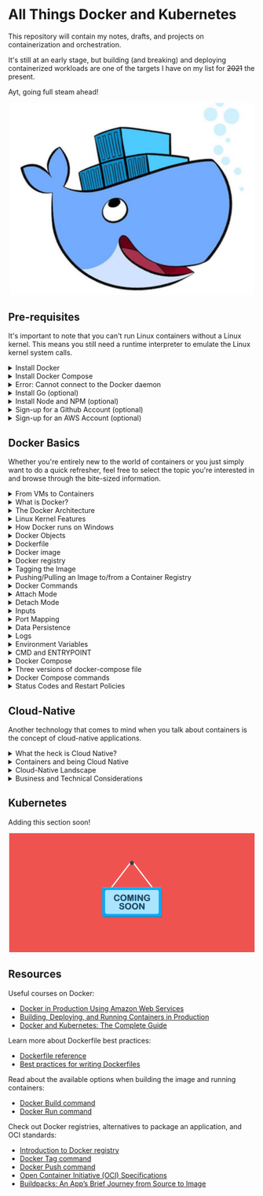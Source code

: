 
# All Things Docker and Kubernetes #

This repository will contain my notes, drafts, and projects on containerization and orchestration.

It's still at an early stage, but building (and breaking) and deploying containerized workloads are one of the targets I have on my list for ~~2021~~ the present.

Ayt, going full steam ahead!

<p align=center>
<img src="Images/docker-6.jpg" width=500>
</p>


## Pre-requisites

It's important to note that you can't run Linux containers without a Linux kernel. This means you still need a runtime interpreter to emulate the Linux kernel system calls.

<details><summary> Install Docker </summary>
 
### Install Docker

With the introduction of Hyper-V, this gave way for **Docker Desktop for Windows** which under the hood, uses WSL2's to launch a VM as the host Linux operating system.

**NOTE:** Running containers on Windows machines is suited for local development purposes only and is NOT RECOMMENDED FOR PRODUCTION USE.

<details><summary> Install Docker on WSL2 without Docker Desktop </summary>

#### Install Docker on WSL2 without Docker Desktop 

Note on [Docker Desktop's changing to paid subscription](https://www.docker.com/legal/docker-subscription-service-agreement/):

> After January 31, 2022, Docker Desktop will require a paid subscription.
> Commercial use of Docker Desktop in larger enterprises requires a Docker Pro, Team or Business subscription for as little as 5 USD per user per month.
> The existing Docker Free subscription has been renamed Docker Personal. Docker Desktop remains free for personal use, education, non-commercial open source projects, and small businesses (fewer than 250 employees AND less than 10M USD in annual revenue).

 
A quick Google search shows how to [install Docker in WSL2 without Docker desktop:](https://dev.solita.fi/2021/12/21/docker-on-wsl2-without-docker-desktop.html)

Remove old Docker installations.

```bash
$ sudo apt remove docker \
docker-engine \
docker.io \
containerd runc 
```

Install some pre-requisites.

```bash
$ sudo apt update 
$ sudo apt install -y --no-install-recommends \
apt-transport-https ca-certificates curl gnupg2
```

Configure package repository

```bash
$ source /etc/os-release 
$ curl -fsSL https://download.docker.com/linux/${ID}/gpg | sudo apt-key add -
$ echo "deb [arch=amd64] https://download.docker.com/linux/${ID} ${VERSION_CODENAME} stable" | sudo tee /etc/apt/sources.list.d/docker.list
$ sudo apt update
```

Install Docker.

```bash
$ sudo apt install -y docker-ce docker-ce-cli containerd.io
```

Add user to group

```bash
$ sudo usermod -aG docker $USER 
```

Configure dockerd

```bash
$ DOCKER_DIR=/mnt/wsl/shared-docker
$ mkdir -pm o=,ug=rwx "$DOCKER_DIR"
$ sudo chgrp docker "$DOCKER_DIR"
$ sudo mkdir /etc/docker
$ sudo vi /etc/docker/daemon.json 

    {
    "hosts": ["unix:///mnt/wsl/shared-docker/docker.sock"]
    }
```

Test if it works. Run the command below. It should return "API listen on.." message.

```bash
$ sudo dockerd 

API listen on /mnt/wsl/shared-docker/docker.sock
```

Do another test. Open another terminal and run the command below.

```bash
$ docker -H unix:///mnt/wsl/shared-docker/docker.sock run --rm hello-world
```

It should return this output.

<details><summary> run hello-world </summary>
 
```bash
Hello from Docker!
This message shows that your installation appears to be working correctly.

To generate this message, Docker took the following steps:
 1. The Docker client contacted the Docker daemon.
 2. The Docker daemon pulled the "hello-world" image from the Docker Hub.
    (amd64)
 3. The Docker daemon created a new container from that image which runs the
    executable that produces the output you are currently reading.
 4. The Docker daemon streamed that output to the Docker client, which sent it
    to your terminal.

To try something more ambitious, you can run an Ubuntu container with:
 $ docker run -it ubuntu bash

Share images, automate workflows, and more with a free Docker ID:
 https://hub.docker.com/

For more examples and ideas, visit:
 https://docs.docker.com/get-started/
```
 
</details>
</br>

The next step is to create a launch script for dockerd. You can do this in two ways:

<details><summary> Manual </summary>

Add the following to .bashrc or .profile 

```bash
$ cat >> ~/.bashrc

DOCKER_SOCK="/mnt/wsl/shared-docker/docker.sock"
test -S "$DOCKER_SOCK" && export DOCKER_HOST="unix://$DOCKER_SOCK"
```
 
</details>

<details><summary> Automatic </summary>

Add the following to .bashrc or .profile 
```bash
$ cat >> ~/.bashrc

DOCKER_DISTRO=$(cat /etc/os-release | grep PRETTY_NAME | cut -c14- | cut -d ' ' -f1,2)
DOCKER_DIR=/mnt/wsl/shared-docker
DOCKER_SOCK="$DOCKER_DIR/docker.sock"
export DOCKER_HOST="unix://$DOCKER_SOCK"

if [ ! -S "$DOCKER_SOCK" ]; then
   mkdir -pm o=,ug=rwx "$DOCKER_DIR"
   sudo chgrp docker "$DOCKER_DIR"
   /mnt/c/Windows/System32/wsl.exe -d $DOCKER_DISTRO sh -c "nohup sudo -b dockerd < /dev/null > $DOCKER_DIR/dockerd.log 2>&1"
fi
```
 
</details>


</details>


<details><summary> Install on RHEL/CentOS </summary>
 
#### Install on RHEL/CentOS

These steps are the ones I followed to install docker on RHEL 8/CentOS in an Amazon EC2 instance. Detailed steps can be found on [Docker's official documentation](https://docs.docker.com/engine/install/centos/).

Check version.

```bash
ll /etc/*release
cat /etc/*release
```

Update base image

```bash
sudo yum -y update
```

Uninstall older versions of docker - if one exists

```bash
sudo yum remove -y docker \
docker-client \
docker-client-latest \
docker-common \
docker-latest \
docker-latest-logrotate \
docker-logrotate \
docker-engine
```

To install Docker, you can do it in two ways:

<details><summary> Install from a package </summary>

Install from a package - Setup repository and install from there.

Choose your OS version in https://download.docker.com/linux/centos/, head to **x86_64/stable/Packages/**, and download the **.rpm** file.

Go to the directory where the rpm file is downloaded and do the installation.

```bash
$ cd <path-to>/package.rpm
$ sudo yum install -y package.rpm
```

Start docker and verify version.

```bash
$ sudo systemctl start docker 
$ docker version 
```

Run a simple "hello-world" container.

```bash
$ sudo docker run hello-world 
```
 
</details>

<details><summary> Install from a script </summary>

Install from a script - Use the convenience scripts
This method is NOT RECOMMENDED for production environments

Do a preview first of the changes before actually applying them.

```bash
$ curl -fsSL https://get.docker.com -o get-docker.sh
$ DRY_RUN=1 sh ./get-docker.sh 
```

Download the script and install the latest release.

```bash
$ curl -fsSL https://get.docker.com -o get-docker.sh
$ sudo sh get-docker.sh 
```

Start docker and verify version.

```bash
$ sudo systemctl start docker 
$ docker version 
```

Run a simple "hello-world" container.

```bash
$ sudo docker run hello-world 
```

</details>
</details>

<details><summary> Install on Ubuntu </summary>

#### Install on Ubuntu

This is a summary of the command that you can run to install docker on Ubuntu.

```bash
$ curl -fsSL https://download.docker.com/linux/ubuntu/gpg | sudo apt-key add - &&
$ sudo add-apt-repository "deb [arch=amd64] https://download.docker.com/linux/ubuntu $(lsb_release -cs) stable" &&
$ sudo apt-get update -y 
$ sudo sudo apt-get install docker-ce docker-ce-cli containerd.io -y 
$ sudo usermod -aG docker ubuntu 
```
  
</details>

<details><summary> Install on Ubuntu using Terraform </summary>

#### Install on Ubuntu using Terraform

Whether you've dabbled around in Terraform or not, this is the fastest way to provision a resource in AWS with Docker installed. This will provision the following:

- a VPC
- an EC2 instance with Docker installed

For more details, check this [repository](https://github.com/joseeden/All-Things-Terraform/tree/master/lab12_Docker_Kubernetes_Env).

</details>

</details>

<details><summary> Install Docker Compose</summary>
 
### Install Docker Compose

If you're using Ubuntu, you can install docker-compose by simply running the two commands below:

```bash
$ sudo apt-get update 
$ sudo apt-get install -y docker-compose 
```

Read more about it in [Install Docker Compose CLI plugin page.](https://docs.docker.com/compose/install/compose-plugin/#installing-compose-on-linux-systems)

</details>

<details><summary> Error: Cannot connect to the Docker daemon </summary>

### Error: Cannot connect to the Docker daemon

In case you encounter this message when you test Docker for the first time:

```bash
docker: Cannot connect to the Docker daemon at unix:///var/run/docker.sock. Is the docker daemon running?
```

To resolve this, start the docker service and docker daemon.
```bash
sudo systemctl start docker
sudo systemctl enable docker
sudo systemctl status docker
```
```bash
sudo dockerd
```

You can checkout this [Stackoverflow discussion](https://stackoverflow.com/questions/44678725/cannot-connect-to-the-docker-daemon-at-unix-var-run-docker-sock-is-the-docker) to know more.

</details>


<details><summary> Install Go (optional) </summary>

### Install Go (optional)

This is not required for running containers but since we will be using custom binary written in Go in some of the labs, we will need to have this installed.

Doing a quick Google search, we find a link on [how to install Go (golang) on Ubunt](https://www.cyberciti.biz/faq/how-to-install-gol-ang-on-ubuntu-linux/)u:

#### Method 1: Using Snap 

```bash
$ sudo snap install go --classic 
```
You should see the following output returned.
```bash
go 1.18.3 from Michael Hudson-Doyle (mwhudson) installed 
```

#### Method 2: Using apt-get/apt

```bash
$ sudo apt update
$ sudo apt upgrade 
```
```bash
$ sudo apt search golang-go
$ sudo apt search gccgo-go 
```
```bash
$ sudo apt install golang-go 
```

Verify.
```bash
$ go version
go version go1.18.3 linux/amd64 
```

#### Test

Create a simple **hello-world.go** program.

```go
// Hello Word in Go by Vivek Gite
package main
 
// Import OS and fmt packages
import ( 
	"fmt" 
	"os" 
)
 
// Let us start
func main() {
    fmt.Println("Hello, world!")  // Print simple text on screen
    fmt.Println(os.Getenv("USER"), ", Let's be friends!") // Read Linux $USER environment variable 
} 
```

Compile and run.
```bash
$ go run hello-world.go 

Hello, world!
ubuntu , Let's be friends!
```

Build/compile packages and dependencies:
```bash
$ go build hello-world.go
```
```bash
$ ls -l hello*

-rwxrwxr-x 1 ubuntu ubuntu 1766381 Jun 23 08:05 hello-world
-rw-rw-r-- 1 ubuntu ubuntu     305 Jun 23 08:04 hello-world.go
```
```bash
$ ./hello-world

Hello, world!
ubuntu , Let's be friends!
```

</details>


<details><summary> Install Node and NPM (optional) </summary>

### Install Node and NPM (optional)

This is not required for running containers but since we will use a custom binary that utilizes NPM and NodeJS in some of the labs, we will need to have this installed.

#### NodeJS

If you try to use *apt-package* manager to install the latest version of node, there's a chance that you'll download the latest version in the Ubuntu app storee and not the lastest release version of NodeJS.

This is mainly because the Ubuntu team may take a while to test new versions of the software and release them to the official Ubuntu store. 

To install the latest version in the Ubuntu app store but may not be the latest release version,

```bash
$ sudo apt install nodejs -y 
```

To install the lastest release version of NodeJS, do a quick google search for "latest stable release version of nodejs". Note which version is the current one.

<p align>
<img src="Images/lab13currentversionofnodejs.png">
</p>

#### Use NVM to install NodeJS

Let's install **nvm** first. This will allow us to use different versions of node.

```bash
$ curl -o- https://raw.githubusercontent.com/nvm-sh/nvm/v0.35.3/install.sh | bash 
```

Restart your terminal and verify. You should have version **0.35.5** installed or higher.

```bash
$ nvm --version 
```

Install the NodeJS version that you recorded earlier. Note that if you need other versions, you can also install them using the same command.

```bash
$ nvm install <version> 
```

Verify the latest version installed.

```bash
$ node -v 
```

If you have multiple node versions in your machine, you can switch between them.

```bash
$ nvm use <version-number> 
```

#### Use Nodesource to install NodeJS

We can also use Nodesource to install the NodeJS package.

```bash
$ curl -sL https://deb.nodesource.com/setup_18.x | sudo -E bash - 
```

**Note:** v18 is the current "release" NodeJS version and will be promoted to Long-term Support (LTS) in October 2022.

NPM should also be automatically installed. You can verify the NPM version by running the command below. 

```bash
$ npm -v
```

If it is not installed, follow the next steps.

#### NPM

```bash
sudo apt install -y 
```

We may need to run the command below for certain npm packages to run.

```bash 
$ sudo apt install -y build-essential
```

You can read more about the installation process in this [freeCodeCamp article.](https://www.freecodecamp.org/news/how-to-install-node-js-on-ubuntu-and-update-npm-to-the-latest-version/)

</details>

<details><summary> Sign-up for a Github Account (optional) </summary>

### Sign-up for a Github Account (optional)

This is not required for running containers but since we will be implementing CICD in some of the labs, we will need to have this setup. Github is a free to use code reopsitory and easy to start with.

To sign up for a Github account, click [here](https://github.com/signup).

</details>

<details><summary> Sign-up for an AWS Account (optional) </summary>

### Sign-up for an AWS Account (optional)

This is not required for running containers but we will be deploying our containerized applications to the cloud so I highly recommend that you sign-up for a **free tier** account in AWS.

To sign-up for an AWS Free tier account, click [here](https://aws.amazon.com/free/).

</details>

## Docker Basics

Whether you're entirely new to the world of containers or you just simply want to do a quick refresher, feel free to select the topic you're interested in and browse through the bite-sized information.

<details><summary> From VMs to Containers </summary>

### From VMs to Containers

The traditional way fo deploying applications was through *virtual machines or VMs*. The application would use the OS file system, the OS's resources and default packages installed. 

Virtual machines have been extremely efficient in maximizing the use of infrastructure. Instead of running one application on one physical machine, we could run multiple VMs on top of the *hypervisor* which sits on the physical machine.

<p align>
<img src="Images/us-5-vms.png">
</p>

While it has proved to be useful, it still has its own disadvantages:
- Each virtual machine would require its own operating system. - If you have three VMs sitting on the hypervisor, this would mean there's also three operating system running on top of the hypervisor
- The OS plus the required libraries of each VM takes up a chunk of space on the underlying machine

<p align>
<img src="Images/us-5-vm-containers.png">
</p>

**Enter containers.** To further optimize the usage of the server, container can be used to *virtualized the operating system.* Through containers, we won't need to run replicated OS. Regardless of how many containers we run on the machine, they will all use the same underlying operating system of the physical machine itself.

To facilitate the creation and management of the containers, we can use a container engine tool, such as **Docker.** 

Overall, the benefits of containers are:
- lightweight in nature
- provides better use of the resources
- develop applications that run consistently across platforms
- can be managed to scale well

</details>

<details><summary> What is Docker? </summary>

### What is Docker?

Docker is a container platform that allows you to separate your application from the underlying infrastructure by bundling the code and all of its dependencies into a self-contained entity that will run the same on any supported system.

<p align>
<img src="Images/udacity-suse-5-banner.png">
</p>

Once you have implemented the software, the next phase would be to release it. The steps would primarily be:
- package the source code, config files, and dependencies in a container
- deploy it using a container manage

</details>

<details><summary> The Docker Architecture </summary>

### The Docker Architecture 

<p align>
<img src="Images/docker-architecture2.png">
</p>

Docker uses a **client-server** architecture, where:

- the docker daemon serves as the "server" part, and
- the docker binary serves as the docker client

<p align>
<img src="Images/dockerclient-dockerserver.png">
</p>


<p align=center>
<img src="Images/dockerdaemonanddockerbinary.png">
</p>

#### Docker daemon

The docker daemon handles the docker objects, which includes the docker images, containers, and networking. It exposes a REST API that the client consumes over Unix socket or a network interface.

#### Docker Binary

The docker binaries are basically the docker commands. This means when you're using issuing the docker commands, you're using the client. It's basically the primary way to interact with the Docker daemon.

</details>

<details><summary> Linux Kernel Features </summary>

### Linux Kernel Features

In addition to the two core components of the Docker architecture, it also uses the following features:

- Namespaces
- Control Groups (Cgroups)
- UnionFS

<p align=center>
<img src="Images/namespacing-controlgroups.png">
</p>

#### Namespaces

Namespaces allow for a high-level process isolation of a system's resources

##### PID namespace

Handles process isolation (PID: Process ID). This means that each namespace has its own process ID.

##### Net namespace

Isolates the network stack and manages the network interfaces. Each namespace has its own private set of IP addresses, firewall, routing tables, etc.

##### IPC namespace 

Allows processes to be isolated from SysV interprocess communication.

##### MNT namespace

Manages the filesystem mountpoints.

##### UTS namespaces

UTS or Unix Timesharing System isolates the hostname, kernel, and version identifiers.

#### Control Groups

This is used by Docker to limit resource allocation. This ensures that a process doesn't consume the entire resources of a system.

- **Resource limiting** - groups ca be set to not exceed a configured memory limit
- **Prioritization** - some groups may get a larger share of CPU utilization or disk I/O throughput
- **Accounting** - measures a group's resource usage
- **Control** - freezing groups of processes

#### UnionFS

The Union filesystem upkeeps the overall sizes of the containers. It starts with a base image and then merges in any changes.

- **Merging** - overlay filesystem branches to merge changes
- **Read/Write** - branches can be read-only(RO) or read-write(RW)

The way it works is:

- when you create a container for the first time, you have a starting image
- this image is a set of files that makes up the base image
- as you add and remove packages, these changes create different layers 
- each layer is a set of file changes
- these file changes are then merged by the UnionFS to the previous layer

</details>

<details><summary> How Docker runs on Windows </summary>

### How Docker runs on Windows

We've learned from the previous section that containers use Linux kernel features such as namespacing and control groups to manage resources being used by the container processes.

Note that these two are not included by default in all operating systems and are specific only to the Linux operating system.

**If these two doesn't exist in Windows, then how are we able to run containers there?**

When we installed Docker for Windows/Mac, we actually installed a Linux virtual machine that will run on our computer. The containers and processes will then be created inside the virtual machine.

<p align=center>
<img src="Images/howdockerrunsonwindows.png">
</p>

</details>


<details><summary> Docker Objects </summary>

### Docker Objects

<p align=center>
<img src="Images/docker-basics-docker-objects-2.png">
</p>

There three docker objects which you need to know here:
the 
- dockerfile
- docker image
- docker registry

</details>


<details><summary> Dockerfile </summary>

### Dockerfile

Before we "bake" the image, we first need to understand how the application is built. We could start by listing down how we might deploy an application manually.

As an example, if we are to deploy a web application, this would be the steps we'll follow:

```bash
1.  Start with OS - CentOS
2.  Update repo
3.  Install dependencies
4.  Install python dependencies
5.  Copy source code to /opt folder
6.  Run the web server using the flask command
```

Once we have the steps laid down, we can begin containerizing our application:

```bash
1.  Create a DOCKERFILE
2.  Build your image and specify the file as input, as well as the tag name
3.  Push it to the dockerhub repository to make it publicly available 
```

To create a dockerfile, here's a basic flow we can follow:

<p align=center>
<img src="Images/dockerfilebasicflow.png">
</p>

#### So What the Heck is a Dockerfile?

This is a set of step-by-step instructions on how to create the image:
- how to package the code and its dependencies
- each operation represents a layer and is cached
- when dockerfile is modified, onlychanged layers will be built

The full list of instructions can be found in the official [Docker website](https://docs.docker.com/engine/reference/builder/). Here are some of the widely used instructions:
- **FROM** - sets the base image
- **RUN** - executes a command
- **COPY** and **ADD** - copy files from host to container
- **CMD** - default command to execute when container starts
- **EXPOSE** - exposes a port

Below is an example of a Dockerfile that targets to package a Python hello-world application:

<details><summary> dockerfile </summary>
 
```bash
# set the base image. A Python base image is used
FROM python:3.8

# set a key-value label for the Docker image
LABEL maintainer="Eden Jose"

# All the files in the current directory is copied
# to the  `/app` directory in the container
COPY . /app

#  defines the working directory within the container
WORKDIR /app

# run commands within the container. 
# Here we install dependencies defined in the requirements.txt file. 
RUN pip install -r requirements.txt

# provide a command to run on container start. 
# For example, start the `app.py` application.
CMD [ "python", "app.py" ]
```
 
</details>


</details>

<details><summary> Docker image </summary>

### Docker Image

After we've created the dockerfile, we can now create the docker image. 
- read-only template
- creates a runnable instance of the application
- used to run the container

A Docker image can be built from an existing Dockerfile using the docker build command. Below is the syntax for this command:

```docker
$ docker build [OPTIONS] PATH
```

To find all valid options for the <code>build</code> command:
```docker
$ docker build --help
```

For example, to build the image of a Python "Hello-world " application from the Dockerfile in the current directory, the following command can be used:

```docker
$ docker build -t python-helloworld .
```

Additionally, you can build the same app that's located on a different directory, say a <code>lesson1/python-app</code> directory

```docker
$ docker build -t python-helloworld /another/directory/python-app
```

To list all available imageS
```DOCKER
$ docker images
```

You can read more about the docker basic commands in the succeeding sections.

</details>


<details><summary> Docker registry </summary>

### Docker Registry

Once you've package the application, tested it locally, and proved that it's meeting the expected behavior, You are now ready to store and distribute it.

To do this, you can push the image to a public Docker image registry, such as
- DockerHub
- Harbor
- Amazon ECR (Elastic Container Registry)
- Google Container Registry

You can also store the image to a private registries and make it available to authorized parties. 

</details>

<details><summary> Tagging the Image </summary>

### Tagging the Image

**Tags for versioning.** Tagging allows you to provide or label specific versions of an image. This is especially useful when you deploy a specific version and if something goes wrong, you can easily roll back to previous version.

**Tags as aliases.** These are simple aliases which can be given to a docker image before or after building an image. If you don't provide a tag, docker automatically gives the image a "latest" tag.

**Tasgs must be an ASCII character string**. It may also include lowercase and uppercase letters, digits, underscores, periods, and dashes. In addition, the tag names must not begin with a period or a dash, and they can only contain 128 characters.

**Images can also have more than one tag.** Docker images can have multiple tags assigned to them. It may appear as different images when you run the <code>docker images</code> command but notice that they all point to the same image ID.

**Tag before pushing the image to a container registry.** It is highly recommended to tag the image first before pushing an image to a Docker registry. Without the tagging, the image would be allocated with a random ID during the build stage.

</details>

<details><summary> Pushing/Pulling an Image to/from a Container Registry </summary>

### Pushing/Pulling an Image to/from a Container Registry

An example of a container registry is Dockerhub. Start with logging-in to Dockerhub in your terminal.

```bash
$ docker login
```

Assuming the image is tagged, the final step is to push the image to a registry. 

```bash
$ docker push NAME[:TAG]
```

For example, to push the sample Python hello-world application tagged with v1 to 'my-repo' repository in DockerHub
```bash
$ docker push my-repo/python-helloworld:v1.0.0
```

To pull an image from DockerHub,
```bash
$ docker pull NAME[:TAG]
```

</details>


<details><summary> Docker Commands </summary>

### Docker commands

This will create the container but will not start it yet.

```bash
$ docker create <image-id> 
```

This starts the container.

```bash
$ docker start <container-id> 
```

This will run an image from a container.

```bash
$ docker run <image-d>
```

<p align=center>
<img src="Images/dockerrunequalsdockercreateplusdockerstart.png">
</p>

In the example below, an NGINX container will be ran. Docker will look in the host for the image, and if not found, will check dockerhub na dpull image down.

Note that this is only done first time. For subsequest executions, the same image pulled down will be re-used.
docker run nginx

```bash
$ sudo docker run nginx 
```

To find all valid options for this command
```docker
$ docker run --help
```

Run the next command to list all running containers. Each container will get a random 'container name' assigned to it. This is found in the last column of the output.

```bash
$ docker ps
```

To list all running AND not running containers, run the command below. This also shows the state, 
- if not running - "Exited"
- if running - "Up"

```bash
$ docker ps -a
```

You can set your own contianer-name by using the "--name" flag.

```bash
$ sudo docker run --name Thanos_of_2019 docker/whalesay cowsay Im-Inevitable! 
```

You can also specify the version of image to run in case you have multiple versions of an image by specifying "image:version". This is called a **TAG**.

In this example, we'll pull down two versions of nginx.

```bash
$ sudo docker run nginx
$ sudo docker run nginx:1.14-alpine
```

To run a container from the 1.14-alpine image and set container-name to nginx-2

```bash
$ sudo docker run -d --name nginx-2 nginx:1.14-alpine  
```

To know all the available tags for an image, look for the image in dockerhub.com and you'll find all the supported tags there.

You can also run multiple isntances/containers from the same image

```bash
$ sudo docker run docker/whalesay cowsay Infinity-and-beyond!
$ sudo docker run docker/whalesay cowsay Hello-there!
$ sudo docker run docker/whalesay cowsay Cowabunga!
```

This will show three running containers when you list them.

<details><summary> sudo docker ps -a </summary>
 
```bash
$ sudo docker ps -a

CONTAINER ID   IMAGE             COMMAND                  CREATED          STATUS                      PORTS     NAMES
b4b832aecfb9   docker/whalesay   "cowsay Cowabunga!"      8 seconds ago    Exited (0) 7 seconds ago              happy_gates
a870817d8e27   docker/whalesay   "cowsay Hello-there!"    2 minutes ago    Exited (0) 2 minutes ago              festive_elion
16e5d555d741   docker/whalesay   "cowsay Infinity-and…"   41 minutes ago   Exited (0) 41 minutes ago             friendly_feistel
```
</details>
</br>


This pulls the image down to our host but doesn't run a container.

```bash
$ sudo docker pull <image-name>
$ sudo docker pull nginx
```

This lists all images present in our host.

```bash 
$ docker images
```

This stops a running container. You can simply specify the "silly-name" which is the container name or just the first few digits of the container-id. If the first 2 or 3 digits of the container-id is unique, docker will immediately know which container you want to stop.

```bash
$ docker stop <container-name>
$ docker stop <container-id>
```

This removes the container permanently. You can list all containers afterwards to check.
```bash
$ docker rm <container-name>
```

To forcefully remove a running container,

```bash
$ docker rm -f <container-name> 
```

To remove all running containers,

```bash
$ docker rm -f $(docker container ls -aq) 
```

You can remove all stopped containers AT ONCE by running the _ps_ command and passing it to the _rm_ command. You'll be prompted with a [Y/N] for confirmation. Note that it'll return an error if there is a running container.

```bash
$ sudo docker rm $(sudo docker ps -a -q)
```

To remove all stopped containers without being prompted for confirmation,

```bash
$ docker container prune -f
```

To delete the stopped containers, unused images, and the build cache.

```bash
$ docker system prune 
```

This removes an image permanently. NOTE that no container must be running off of that image. Delete all dependent containers to delete an image.

```bash 
$ docker rmi <image-name>
```

To remove all images with no associated containers,

```bash
$ docker image prune -a -f 
```

It's important to remember that containers are not meant to run operating systems. Container are only meant to run a specific task or process.

Once task is complete, the container exits. The container runs as long as the process inside it is alive. When you run ubuntu, you're just running a base-image of an OS. There is no application/process running in it by default.

```bash 
$ sudo docker run ubuntu
```

You can instruct a process to run by appending the command. In this case, we're telling ubuntu to sleep for 60 seconds. This will appear as a running process for a minute when we run docker _ps_. After that, container will exit.

```bash
$ sudo docker run ubuntu <command>
$ sudo docker run ubuntu cat /etc/hosts
```

We can also execute a command on a running container

```bash
$ sudo docker exec <container-id> <command>
$ sudo docker exec <container-name> <command>
```

If container is running, we can use _exec_ to execute a command.

```bash
$ sudo docker ps
$ sudo docker exec <container-id> cat /etc/hosts
$ sudo docker exec <container-name> cat /etc/hosts
```

<p align=center>
<img src="Images/dockerexecexplained.png">
</p>

</details>

<details><summary> Attach Mode </summary>

### Attach Mode

You can run a container is an **ATTACH** mode - this means process will run in the foreground. You cannot do anything else while process is attached to the console until container exits The console won't response to any input, except if you stop it by running Ctrl-C

As an example, we can run a simple web-server that listens on port 8080.

```bash
$ sudo docker run kodekloud/simple-webapp
```

Check the running containers.

```bash 
$ sudo docker ps

CONTAINER ID   IMAGE                     COMMAND           CREATED          STATUS          PORTS      NAMES
734e84936864   kodekloud/simple-webapp   "python app.py"   30 seconds ago   Up 29 seconds   8080/tcp   relaxed_grothendieck
```

</details>

<details><summary> Detach Mode </summary>

### Detach Mode

You can run a container in the background mode by using the "-d" flag. By doing this, you can still work on the console while container runs in the background.

```bash
$ sudo docker run -d ubuntu sleep 60 
```

To attach to the running container in the background, you can run the **attach** command, followed by either the container ID or the container name.

```bash
$ sudo docker ps
$ sudo docker attach <container-id>
$ sudo docker attach <container-name>
```

You can also run and automatically log in to the container by using the "-it" flag.

```bash
sudo docker run -it -d --name nyancat2 06kellyjac/nyancat
```

</details>

<details><summary> Inputs </summary>

### Inputs

By default, a docker container doesn't listen to standard input. It runs in a non-interactive shell. You can map the standard input of your host to the docker container using the "-i" flag.

You can also map your terminal to the container's terminal by using the "-t" flag

    "-i"  - interactive
    "-t"  - terminal

As an example, we can use a simple image of an app that prompts the user for its name.

```bash
$ docker pull kodekloud/simple-prompt-docker
$ docker run -it kodekloud/simple-prompt-docker
```
</details>

<details><summary> Port Mapping </summary>

### Port Mapping

Recall that the underlying host (your machine) where docker is installed is called **DOCKER HOST** or **DOCKER ENGINE**.

If you want to access your app in the container through a web browser, we can use the container's IP, but note that this is an internal IP and is only accessible from the host itselF. This means that users outside the host cannot access this IP.

To get the IP address;

```bash
$ docker ps
$ docker inspect <container-id>
```

To access the ip from within the host, we can open the ip address in a browser in the host. we can also do a curl in the host's terminal. Note that 8080 is the default port of the container

```bash
$ curl <ip-of-vm>:8080
```

We can also use the IP of the docker host, but we need to map the port inside the container to the free port inside the docker host. We can use the "-p" flag to map the ports

As an example, we can use to map container port 5000 to host port 80.

```bash
$ docker run -d -p 80:8080 kodekloud/simple-webapp
```

To see the port mappings in your linux machine:

```bash 
$ netstat -tulpn
```
</details>

<details><summary> Data Persistence </summary>

### Data Persistence

A docker image has different layers, with the first layer as the base image that the image will use and the layers on top as packages being installed. 

The last layer is a writeable layer which applications will use. If a container is started without defining a specific storage option, any data written to the default storage by an application running in a container will be removed as soon as it is stopped.  

<p align=center>
<img src="Images/dp-docker-image-layers.png">
</p>

For this scenario, Docker provides three storage options.

<p align=center>
<img src="Images/dp-storage-options.png">
</p>

#### Bind mounts 

Bind mounts work by mounting a directory (that's on the host) to the container. This is a good storage option since the data lives on a directory outside of the container. When the container is stopped or terminated, the data is perfectly safe andd intact in the directory residing on the host.

It is important to note that you will need the fully qualified path of the directory on the host to mount it inside the directory.

<p align=center>
<img src="Images/dp-bind-mount-use-case.png">
</p>

<p align=center>
<img src="Images/dp-st1-bindmounts.png">
</p>

#### Volumes 

Another option is to use volumes which is similar to bindmounts but docker manages the storage on the host. This means you don't need to know the directory path on the host since this is being managed by Docker itself.

Volumes also allow you to use external storage mechanisms using different drivers, which means you are not limited to the local volume.

<p align=center>
<img src="Images/dp-st2-volume-persistent-storage.png">
</p>

#### tmpfs (Temporary filesystem)

This is an in-memory filesystem, which is basically inside the container. This isn't persistent and data stored here are only accesible as long as the container is running.

<p align=center>
<img src="Images/dp-st3-tmpfs.png">
</p>

</details>

<details><summary> Logs </summary>

### Logs

To see the logs, you can simply use the logs command

```bash
$ docker ps
$ docker logs <container-id>
```

</details>

<details><summary> Environment Variables </summary>

### Environment Variables
 
We can specify an environment variable that we can use in a given code. This is useful when we don't want to modify the code and instead use variables for any values that we need to change in the code.

<p align=center>
<imgsrc=<"Images/docker-env-vars.png">
</p>

There are different ways to define environment variables for a containers:

- Dockerfile
- Environment File
- Shell Environment Variables
- Compose File

To learn more about variables, you check these resources:

- [Substitute environment variables in Compose files](https://docs.docker.com/compose/environment-variables/)
- [Exploring Docker Compose Environment variable behaviour](https://www.profit4cloud.nl/blog/exploring-docker-compose-environment-variable-behaviour/#:~:text=Environment%20variables%20can%20be%20defined%20in%20the%20Dockerfile.,the%20resulting%20image%20and%20container.)

</details>

<details><summary> CMD and ENTRYPOINT </summary>

### CMD and ENTRYPOINT

Recall that containers are not meant to host operating systems. Thus when you launch a container of a Linux Image like Ubuntu, it's default command or CMD is bash. This can be seen from the dockerfile itself. 

However if it doesn't detect any terminal, it just stops the process which also stops the container.

If you want to define a command or instruction to run besides the bash when the container is ran, you can specify it in the dockerfile using the CMD keyword.

As an example, we can set the container to sleep for 60 seconds when it is ran by:

```bash 
docker run ubuntu sleep 60
```

An easier way to do this is by including the command itself when creating the **Dockerfile.**

```bash
$ cat > dockerfile 

FROM ubuntu
CMD sleep 60
```

There are ways to specify a command in the dockerfile

```bash 
CMD <command> <parameter1>
CMD ["<command>", "<parameter1>"]                   <<< JSON format
```

We can also use a parameter from the commandline itself. This can be done by using ENTRYPOINT in the **dockerfile**.

```bash 
FROM ubuntu
ENTRYPOINT ["sleep"]
```

Now when you run the container, you'll just have to define the parameter.

```bash
$ docker run ubuntu-sleeper 60
```

Note that you'll get an error when you don't append a parameter in the _docker run_ command because the ENTRYPOINT is expecting a parameter.

To include a default value in case user doesn't provide a parameter along with the _docker run_ command, you can use CMD and ENTRYPOINT together

```bash
FROM ubuntu
ENTRYPOINT ["sleep"]
CMD ["60"]
```

You can also override the entrypoint during runtime by using the "--entrypoint" flag

```bash
docker run --entrypoint sleep2.0 ubuntu-sleeper 60
```

</details>

<details><summary> Docker Compose </summary>

### Docker Compose 

Instead of running multiple RUN commands of different images, we could use **docker compose**. In this example, we'll use a sample voting app with result app architecture.

**First method - multiple RUN**

```bash 
docker run voting=app
docker run redis
docker run worker
docker run db
docker run result-app
```

**Second method - using DOCKER COMPOSE**

```bash 
# docker-compose.yml
services:
    web:
        image: "voting-app"
    cache:
        image: "db"
    messaging:
        image: "worker"
    db:
        image: "db"
    result:
        image: "result-app"
```

As we can see, the second method is much cleaner and is a more precise way to run containers. To run the entire stack defined in the docker-compose.yml, run the command below.

**NOTE: This is only applicable if you're running multiple containers in a SINGLE DOCKER HOST.

```bash
$ docker-compose up 
```

We can add more details in the docker-compose.yml file.

<details><summary> docker-compose.yml </summary>
 
```bash
services:
  redis:
      image: "redis"
  db:
      image: postgres:9.4
  vote:
      # here we're telling it to build the image from the ./vote directory
      build: ./vote
      ports:
          - 5000:80
      # we're linkedin the voting-app container to the redis container
      # note that links may be deprecated now.
      links:
          - redis
  result:
      build: ./result
      ports:
          - 5001:80
      links:
          - db
  worker:
      image: worker
      links:
          - db
          - redis
```

Check out the labs in this repository to learn more about docker compose.
 
</details>

</details>


<details><summary> Three versions of docker-compose file </summary>

### Docker Compose versions

There are three versions of a docker-compose file. For v2 and v3, you must specify the VERSION.

**VERSION 1**
All containers are attached to the default bridge network and then use LINKS to enable communication between the containers.

```bash
redis:
    image: redis
db:
    image: postgres:9.4
vote:
    image: voting-app
    ports:
        - 5000:80
    links:
        - redis
```
<br>

**VERSION 2**
A dedicated network is automatically created for the application and then attaches all containers to that new network. We can also introduce a "DEPENDENCY" feature where a container can only be started based on a condition

```bash 
version: 2
services:
    redis:
        image: redis
    db:
        image: postgres:9.4
    vote:
        image: voting-app
        ports:
            - 5000:80
        # voting-app is created only when the redis container is started
        depends_on:
            - redis
```
<br>

**VERSION 3**
Almost similar with v2, but this one supports DOCKER SWARM.

```bash 
version: 3
services:
    redis:
        image: redis
    db:
        image: postgres:9.4
    vote:
        image: voting-app
        ports:
            - 5000:80
```

</details>

<details><summary> Docker Compose commands </summary>

### Docker Compose commands

<p align=center>
<img src="Images/dockerbasics-dockercomposeup.png">
</p>

The difference between the two is **docker-compose** commands are clearly described above. The "--build" tells docker to rebuild the images listed in the docker-compose file and then start up the container.

To run containers in the background using docker-compose,

```bash
$ docker-compose up -d 
```

To stop containers,

```bash
$ docker-compose down 
```

We could also check the running containers by using the command below. Note that you can only run this command in the same directory where you're docker-compose file is located. This command basically checks the docker-compose file, gets the list of containers, and then verifies the status.

```bash
$ docker-compose ps 
```

If we run it inside a directory that doesn't have the docker-compose file, it will return an error.

```bash
~$ docker-compose ps
ERROR:
        Can't find a suitable configuration file in this directory or any
        parent. Are you in the right directory?

        Supported filenames: docker-compose.yml, docker-compose.yaml, compose.yml, compose.yaml 
```

</details>

<details><summary> Status Codes and Restart Policies </summary>

### Status Codes and Restart Policies

It is helpful to know status codes especially when you're troubleshooting errors.

<p align=center>
<img src="Images/lab11statuscode0.png">
</p>

For container issues, we can specify restart policies inside our docker-compose file. The default restart policy is "no", which means container won't be restarted if it stops or crashes.

<p align=center>
<img src="Images/dockerbasics-restartpolicies.png">
</p>

**"No"**

Here's an example of a docker-compose file. Notice that we defined **"no"** enclosed in qoutes because without the quotes(no), YAML formatting will interpret it as a boolean false. 

```yml
version: '3'
services:

  node-app:
    image: node
    restart: "no"
```

**always vs. on-failure**

If we use **always**, the container will automatically attempt to restart if it crashes. On the other-hand, **on-failure** would only restart the container if it returns an error status code (non-zero status codes). We also don't need to enclosed them in quotes.

```yml
version: '3'
services:

  node-app:
    image: node
    restart: "no"

  web-server:
    image: redis
    restart: always

  worker:
    image: ubuntu
    restart: on-failure
```

Use **always** for containers that needs to be up 100% of the time, like web servers.

Use **on-failure** for containers that runs batch jobs or files processes.

Check out the labs for Docker Compose in this repository to see how restart policies are used.

</details>

## Cloud-Native

Another technology that comes to mind when you talk about containers is the concept of cloud-native applications. 

<details><summary> What the heck is Cloud Native? </summary>
 
### What the heck is Cloud Native?

As defined by [Cloud Native Computing Foundation (CNCF)](https://www.cncf.io/about/charter/) 

> *Cloud native technologies empower organizations to build and run scalable applications in modern, dynamic environments such as public, private, and hybrid clouds. Containers, service meshes, microservices, immutable infrastructure, and declarative APIs exemplify this approach.*
>
> *These techniques enable loosely coupled systems that are resilient, manageable, and observable. Combined with robust automation, they allow engineers to make high-impact changes frequently and predictably with minimal toil.*

In its simplest terms, Cloud native refers to building and managing applications at scale using either private, public, or hybrid cloud platforms.

</details>

<details><summary> Containers and being Cloud Native </summary>

### Containers and being Cloud Native

There are three key things to know here. The first two are **speed** and **agility** - how quickly anorganization can response and adapt to change. 

The third key thing: **containers**.

<p align=center>
<img src="Images/udacity-suse-1-container.png">
</p>

To recall, containers are simply **processes** but are treated as the smallest unit of an application. They are closely associated with cloud native applications as containers are a great way to deploy applications quickly and resiliently given their lightweight feature.

Now, when you hear containers, it is also often followed by another buzzword: **microservices**.

<p align=center>
<img src="Images/udacity-suse-1-microservices.png">
</p>

This will have its own section but for now, just know that microservices are simply a collection of small, independent, and containerized applications.

</details>

<details><summary> Cloud-Native Landscape </summary>

### Cloud-Native Landscape

With the advent of containers, the need for tools to manage and maintain them also arise. Some of the container orchestrator tools that are being used is the market are:

- Kubernetes,
- Apache Mesos, and 
- Docker Swarm 

Of the three, **Kubernetes** is currently the leading tool in deploying containerized workloads.
 
 <p align=center>
<img src="Images/udacity-suse-1-kubernetes.png">
</p>

It was a project inside Google and was released in 2014 and is currently being maintained by **CNCF** or **Cloud Native Computing Foundation**, a vendor-agnostic organization that manages open-source projects. The main features of Kubernetes are the automation of:

- Configuration 
- Management
- Scalability

Over time, Kubernetes was developed to include more than just automation but also other functionalities:

- Runtime
- Networking
- Storage
- Service Mesh
- Logs and metrics
- Tracing

</details>

<details><summary> Business and Technical Considerations </summary>

### Business and Technical Considerations

Adoption cloud-native practices means consideration alot of factors, specifically business and technical keypoints, which would need to be assessed by all the stakeholders.

From a business perspective, the adoption of cloud-native tooling represents:

- **Agility** - perform strategic transformations
- **Growth** - quickly iterate on customer feedback
- **Service availability** - ensures the product is available to - customers 24/7

From a technical perspective, the adoption of cloud-native tooling represents:

- **Automation** - release a service without human intervention
- **Orchestration** - introduce a container orchestrator to manage  thousands of services with minimal effort
- **Observability** - ability to independently troubleshoot and debug each component

</details>

## Kubernetes

Adding this section soon!

<p align=center>
<img src="Images/comingsoon.png" width=500>
</p>

## Resources

Useful courses on Docker:

- [Docker in Production Using Amazon Web Services](https://www.pluralsight.com/courses/docker-production-using-amazon-web-services)
- [Building, Deploying, and Running Containers in Production](https://cloudacademy.com/learning-paths/building-deploying-and-running-containers-in-production-1-888/#)
- [Docker and Kubernetes: The Complete Guide](https://www.udemy.com/course/docker-and-kubernetes-the-complete-guide/)

Learn more about Dockerfile best practices:

- [Dockerfile reference](https://docs.docker.com/engine/reference/builder/#from)
- [Best practices for writing Dockerfiles](https://docs.docker.com/develop/develop-images/dockerfile_best-practices/)

Read about the available options when building the image and running containers:

- [Docker Build command](https://docs.docker.com/engine/reference/commandline/build/)
- [Docker Run command](https://docs.docker.com/engine/reference/commandline/run/)

Check out Docker registries, alternatives to package an application, and OCI standards:

- [Introduction to Docker registry](https://docs.docker.com/registry/introduction/)
- [Docker Tag command](https://docs.docker.com/engine/reference/commandline/tag/)
- [Docker Push command](https://docs.docker.com/engine/reference/commandline/push/)
- [Open Container Initiative (OCI) Specifications](https://www.docker.com/blog/demystifying-open-container-initiative-oci-specifications/)
- [Buildpacks: An App’s Brief Journey from Source to Image](https://buildpacks.io/docs/app-journey/)